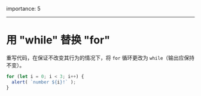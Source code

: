 importance: 5

---

# 用 "while" 替换 "for"

重写代码，在保证不改变其行为的情况下，将 `for` 循环更改为 `while`（输出应保持不变）。

```js
for (let i = 0; i < 3; i++) {
  alert( `number ${i}!` );
}
```

